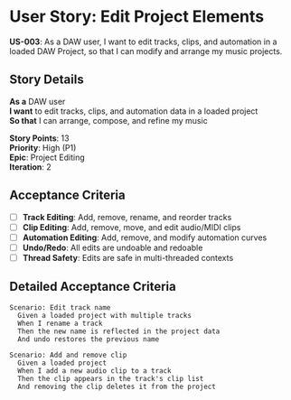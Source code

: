 # User Story: Edit Project Elements

**US-003**: As a DAW user, I want to edit tracks, clips, and automation in a loaded DAW Project, so that I can modify and arrange my music projects.

## Story Details

**As a** DAW user  
**I want** to edit tracks, clips, and automation data in a loaded project  
**So that** I can arrange, compose, and refine my music

**Story Points**: 13  
**Priority**: High (P1)  
**Epic**: Project Editing  
**Iteration**: 2

## Acceptance Criteria

- [ ] **Track Editing**: Add, remove, rename, and reorder tracks
- [ ] **Clip Editing**: Add, remove, move, and edit audio/MIDI clips
- [ ] **Automation Editing**: Add, remove, and modify automation curves
- [ ] **Undo/Redo**: All edits are undoable and redoable
- [ ] **Thread Safety**: Edits are safe in multi-threaded contexts

## Detailed Acceptance Criteria

```gherkin
Scenario: Edit track name
  Given a loaded project with multiple tracks
  When I rename a track
  Then the new name is reflected in the project data
  And undo restores the previous name

Scenario: Add and remove clip
  Given a loaded project
  When I add a new audio clip to a track
  Then the clip appears in the track's clip list
  And removing the clip deletes it from the project
```
